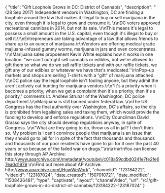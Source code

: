 {
    "title": "Gift Loophole Grows in DC: District of Cannabis",
    "description": "(28 Sep 2017) Independent vendors in Washington, DC are finding a loophole around the law that makes it illegal to buy or sell marijuana in the city, even through it is legal to grow and consume it. \r\nDC voters approved recreational cannibas in 2014, but not its sale. \r\nThis means it's legal to possess a small amount in the U.S. capital, even though it's illegal to buy or sell it.\r\nEntrepreneurs are taking advantage of a law that allows friends to share up to an ounce of marijuana.\r\nVendors are offering medical grade majiuana-infused gummy worms, marijuana in jars and even concentrates. \r\nMarijuana sales propoenent Kevin White explains how it works in one location: \"we can't outright sell cannabis or edibles, but we're allowed to gift them so what we do we sell raffle tickets and with our raffle tickets, we gift any of our edibles or whatever we have that's medicated.''\r\nPop-up markets and shops are selling T-shirts with a \"gift\" of marijuana attached. \r\nDC police say the legal loophole isn't fooling anyone, but they admit the aren't actively out hunting for marijuana vendors.\r\n\"It's a priority when it becomes a priority, when we get a complaint then it's a priority, then it's a priority,\" comments Lt. Andrew Struhar of the Washington, DC police department.\r\nMarijuana is still banned under federal law. \r\nThe US Congress has the final authoritiy over Washington, DC's affairs, so the city is prohibited from legalising sales and taxing them, which would provide the funding to develop and enforce regulations. \r\nCity Councilman David Grasso says the city should develop regulations anyway, in spite of Congress. \r\n\"What are they going to do, throw us all in jail? I don't think so. My problem is I can't convince people that marijuana is an issue that they should go to jail for in spite of the fact that thousands and thousands and thousands of our poor residents have gone to jail for it over the past 40 years or so because of the failed war on drugs.''\r\n\r\n\r\nYou can license this story through AP Archive: http:\/\/www.aparchive.com\/metadata\/youtube\/c018a59cdbd0241e7fe2fe67ea0d1979 \r\nFind out more about AP Archive: http:\/\/www.aparchive.com\/HowWeWork",
    "channelid": "123184222",
    "videoid": "123187024",
    "date_created": "1507010721",
    "date_modified": "1508436481",
    "type": "captivate",
    "layout": "channelVideo",
    "url": "\/c1\/gift-loophole-grows-in-dc-district-of-cannabis\/123184222-123187024"
}